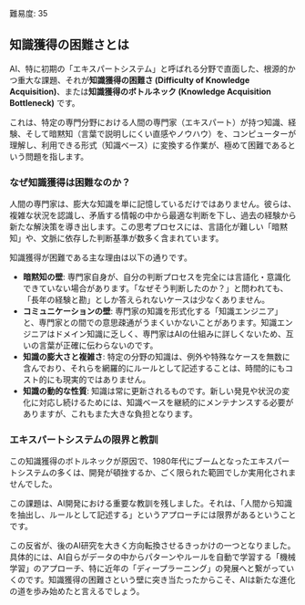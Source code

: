 難易度: 35

## 知識獲得の困難さとは

AI、特に初期の「エキスパートシステム」と呼ばれる分野で直面した、根源的かつ重大な課題、それが**知識獲得の困難さ (Difficulty of Knowledge Acquisition)**、または**知識獲得のボトルネック (Knowledge Acquisition Bottleneck)** です。

これは、特定の専門分野における人間の専門家（エキスパート）が持つ知識、経験、そして暗黙知（言葉で説明しにくい直感やノウハウ）を、コンピューターが理解し、利用できる形式（知識ベース）に変換する作業が、極めて困難であるという問題を指します。

### なぜ知識獲得は困難なのか？

人間の専門家は、膨大な知識を単に記憶しているだけではありません。彼らは、複雑な状況を認識し、矛盾する情報の中から最適な判断を下し、過去の経験から新たな解決策を導き出します。この思考プロセスには、言語化が難しい「暗黙知」や、文脈に依存した判断基準が数多く含まれています。

知識獲得が困難である主な理由は以下の通りです。

- **暗黙知の壁**: 専門家自身が、自分の判断プロセスを完全には言語化・意識化できていない場合があります。「なぜそう判断したのか？」と問われても、「長年の経験と勘」としか答えられないケースは少なくありません。
- **コミュニケーションの壁**: 専門家の知識を形式化する「知識エンジニア」と、専門家との間での意思疎通がうまくいかないことがあります。知識エンジニアはドメイン知識に乏しく、専門家はAIの仕組みに詳しくないため、互いの言葉が正確に伝わらないのです。
- **知識の膨大さと複雑さ**: 特定の分野の知識は、例外や特殊なケースを無数に含んでおり、それらを網羅的にルールとして記述することは、時間的にもコスト的にも現実的ではありません。
- **知識の動的な性質**: 知識は常に更新されるものです。新しい発見や状況の変化に対応し続けるためには、知識ベースを継続的にメンテナンスする必要がありますが、これもまた大きな負担となります。

### エキスパートシステムの限界と教訓

この知識獲得のボトルネックが原因で、1980年代にブームとなったエキスパートシステムの多くは、開発が頓挫するか、ごく限られた範囲でしか実用化されませんでした。

この課題は、AI開発における重要な教訓を残しました。それは、「人間から知識を抽出し、ルールとして記述する」というアプローチには限界があるということです。

この反省が、後のAI研究を大きく方向転換させるきっかけの一つとなりました。具体的には、AI自らがデータの中からパターンやルールを自動で学習する「機械学習」のアプローチ、特に近年の「ディープラーニング」の発展へと繋がっていくのです。知識獲得の困難さという壁に突き当たったからこそ、AIは新たな進化の道を歩み始めたと言えるでしょう。